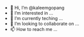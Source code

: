 - 👋 Hi, I’m @kaleemgopang
- 👀 I’m interested in ...
- 🌱 I’m currently teching  ...
- 💞️ I’m looking to collaborate on ...
- 📫 How to reach me ...

<!---
kaleemgopang/kaleemgopang is a ✨ special ✨ repository because its `README.md` (this file) appears on your GitHub profile.
You can click the Preview link to take a look at your changes.
--->
